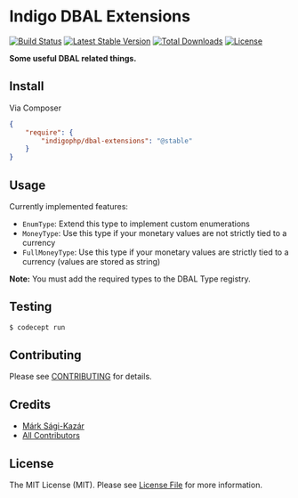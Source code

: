 # Indigo DBAL Extensions

[![Build Status](https://travis-ci.org/indigophp/dbal-extensions.svg?branch=develop)](https://travis-ci.org/indigophp/dbal-extensions)
[![Latest Stable Version](https://poser.pugx.org/indigophp/dbal-extensions/v/stable.png)](https://packagist.org/packages/indigophp/dbal-extensions)
[![Total Downloads](https://poser.pugx.org/indigophp/dbal-extensions/downloads.png)](https://packagist.org/packages/indigophp/dbal-extensions)
[![License](https://poser.pugx.org/indigophp/dbal-extensions/license.png)](https://packagist.org/packages/indigophp/dbal-extensions)

**Some useful DBAL related things.**


## Install

Via Composer

``` json
{
    "require": {
        "indigophp/dbal-extensions": "@stable"
    }
}
```


## Usage

Currently implemented features:

* `EnumType`: Extend this type to implement custom enumerations
* `MoneyType`: Use this type if your monetary values are not strictly tied to a currency
* `FullMoneyType`: Use this type if your monetary values are strictly tied to a currency (values are stored as string)


**Note:** You must add the required types to the DBAL Type registry.


## Testing

``` bash
$ codecept run
```


## Contributing

Please see [CONTRIBUTING](https://github.com/indigophp/dbal-extensions/blob/develop/CONTRIBUTING.md) for details.


## Credits

- [Márk Sági-Kazár](https://github.com/sagikazarmark)
- [All Contributors](https://github.com/indigophp/dbal-extensions/contributors)


## License

The MIT License (MIT). Please see [License File](https://github.com/indigophp/dbal-extensions/blob/develop/LICENSE) for more information.
